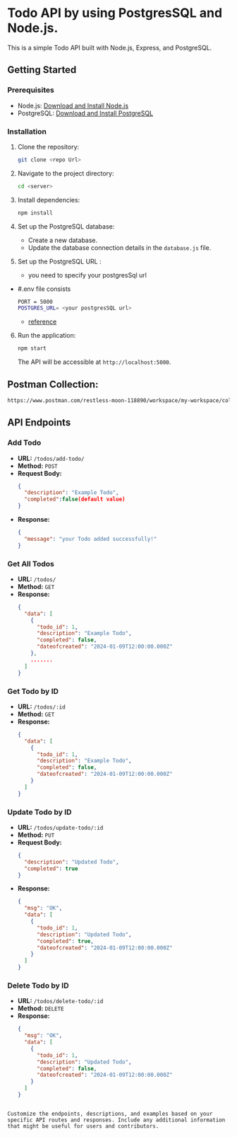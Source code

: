 # Todo API by using PostgresSQL and Node.js.

This is a simple Todo API built with Node.js, Express, and PostgreSQL.

## Getting Started

### Prerequisites

- Node.js: [Download and Install Node.js](https://nodejs.org/)
- PostgreSQL: [Download and Install PostgreSQL](https://www.postgresql.org/)

### Installation

1. Clone the repository:

   ```bash
   git clone <repo Url>
   ```

2. Navigate to the project directory:

   ```bash
   cd <server>
   ```

3. Install dependencies:

   ```bash
   npm install
   ```

4. Set up the PostgreSQL database:

   - Create a new database.
   - Update the database connection details in the `database.js` file.

5. Set up the PostgreSQL URL :

   - you need to specify your postgresSql url

- #.env file consists

  ```bash
  PORT = 5000
  POSTGRES_URL= <your postgresSQL url>
  ```

  - [reference](https://youtu.be/rjOKuGabFiQ?si=DQ20gB4GxGONDnD4)

6. Run the application:

   ```bash
   npm start
   ```

   The API will be accessible at `http://localhost:5000`.

## Postman Collection:

```bash
https://www.postman.com/restless-moon-118890/workspace/my-workspace/collection/28834131-97f5a5b5-8b63-4ef4-a265-905874c23163?action=share&creator=28834131
```

## API Endpoints

### Add Todo

- **URL:** `/todos/add-todo/`
- **Method:** `POST`
- **Request Body:**
  ```json
  {
    "description": "Example Todo",
    "completed":false(default value)
  }
  ```
- **Response:**
  ```json
  {
    "message": "your Todo added successfully!"
  }
  ```

### Get All Todos

- **URL:** `/todos/`
- **Method:** `GET`
- **Response:**
  ```json
  {
    "data": [
      {
        "todo_id": 1,
        "description": "Example Todo",
        "completed": false,
        "dateofcreated": "2024-01-09T12:00:00.000Z"
      },
      .......
    ]
  }
  ```

### Get Todo by ID

- **URL:** `/todos/:id`
- **Method:** `GET`
- **Response:**
  ```json
  {
    "data": [
      {
        "todo_id": 1,
        "description": "Example Todo",
        "completed": false,
        "dateofcreated": "2024-01-09T12:00:00.000Z"
      }
    ]
  }
  ```

### Update Todo by ID

- **URL:** `/todos/update-todo/:id`
- **Method:** `PUT`
- **Request Body:**
  ```json
  {
    "description": "Updated Todo",
    "completed": true
  }
  ```
- **Response:**
  ```json
  {
    "msg": "OK",
    "data": [
      {
        "todo_id": 1,
        "description": "Updated Todo",
        "completed": true,
        "dateofcreated": "2024-01-09T12:00:00.000Z"
      }
    ]
  }
  ```

### Delete Todo by ID

- **URL:** `/todos/delete-todo/:id`
- **Method:** `DELETE`
- **Response:**
  ```json
  {
    "msg": "OK",
    "data": [
      {
        "todo_id": 1,
        "description": "Updated Todo",
        "completed": false,
        "dateofcreated": "2024-01-09T12:00:00.000Z"
      }
    ]
  }
  ```

```

Customize the endpoints, descriptions, and examples based on your specific API routes and responses. Include any additional information that might be useful for users and contributors.
```
